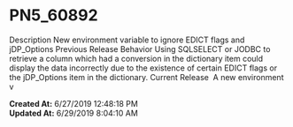 # PN5_60892

Description New environment variable to ignore EDICT flags and jDP_Options Previous Release Behavior Using SQLSELECT or JODBC to retrieve a column which had a conversion in the dictionary item could display the data incorrectly due to the existence of certain EDICT flags or the jDP_Options item in the dictionary. Current Release  A new environment v  

**Created At:** 6/27/2019 12:48:18 PM  
**Updated At:** 6/29/2019 8:04:10 AM  

